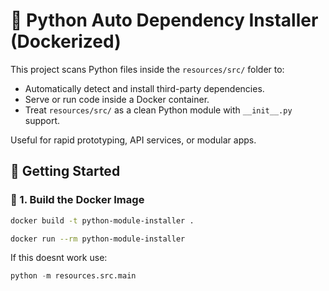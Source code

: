 # 🐳 Python Auto Dependency Installer (Dockerized)

This project scans Python files inside the `resources/src/` folder to:

- Automatically detect and install third-party dependencies.
- Serve or run code inside a Docker container.
- Treat `resources/src/` as a clean Python module with `__init__.py` support.

Useful for rapid prototyping, API services, or modular apps.

## 🚀 Getting Started

### 🔧 1. Build the Docker Image

```bash
docker build -t python-module-installer .

docker run --rm python-module-installer
```
If this doesnt work use:
```py
python -m resources.src.main
```
<!--
## 🔒 Internal API Reference

Use this section to document endpoints for internal or backend APIs.

### 🟢 GET /status

Returns system status.

```bash
curl -X GET http://localhost:8000/status
